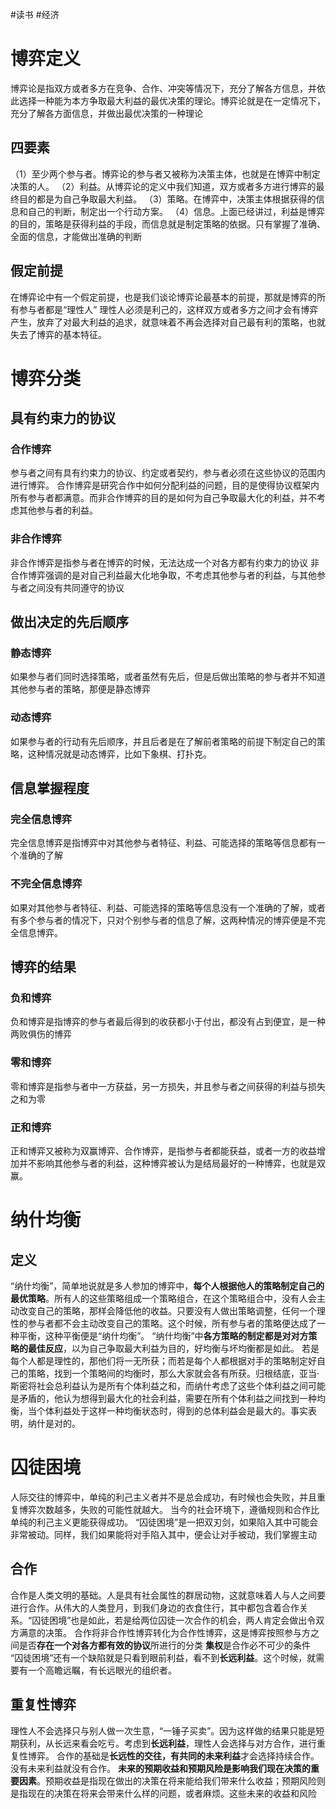 #读书 #经济
# 博弈定义
博弈论是指双方或者多方在竞争、合作、冲突等情况下，充分了解各方信息，并依此选择一种能为本方争取最大利益的最优决策的理论。博弈论就是在一定情况下，充分了解各方面信息，并做出最优决策的一种理论

## 四要素
（1）至少两个参与者。博弈论的参与者又被称为决策主体，也就是在博弈中制定决策的人。
（2）利益。从博弈论的定义中我们知道，双方或者多方进行博弈的最终目的都是为自己争取最大利益。
（3）策略。在博弈中，决策主体根据获得的信息和自己的判断，制定出一个行动方案。
（4）信息。上面已经讲过，利益是博弈的目的，策略是获得利益的手段，而信息就是制定策略的依据。只有掌握了准确、全面的信息，才能做出准确的判断

## 假定前提
在博弈论中有一个假定前提，也是我们谈论博弈论最基本的前提，那就是博弈的所有参与者都是“理性人”
理性人必须是利己的，这样双方或者多方之间才会有博弈产生，放弃了对最大利益的追求，就意味着不再会选择对自己最有利的策略，也就失去了博弈的基本特征。

# 博弈分类
## 具有约束力的协议
### 合作博弈
参与者之间有具有约束力的协议、约定或者契约，参与者必须在这些协议的范围内进行博弈。
合作博弈是研究合作中如何分配利益的问题，目的是使得协议框架内所有参与者都满意。而非合作博弈的目的是如何为自己争取最大化的利益，并不考虑其他参与者的利益。
### 非合作博弈
非合作博弈是指参与者在博弈的时候，无法达成一个对各方都有约束力的协议
非合作博弈强调的是对自己利益最大化地争取，不考虑其他参与者的利益，与其他参与者之间没有共同遵守的协议
## 做出决定的先后顺序
### 静态博弈
如果参与者们同时选择策略，或者虽然有先后，但是后做出策略的参与者并不知道其他参与者的策略，那便是静态博弈
### 动态博弈
如果参与者的行动有先后顺序，并且后者是在了解前者策略的前提下制定自己的策略，这种情况就是动态博弈，比如下象棋、打扑克。

## 信息掌握程度
### 完全信息博弈
完全信息博弈是指博弈中对其他参与者特征、利益、可能选择的策略等信息都有一个准确的了解
### 不完全信息博弈
如果对其他参与者特征、利益、可能选择的策略等信息没有一个准确的了解，或者有多个参与者的情况下，只对个别参与者的信息了解，这两种情况的博弈便是不完全信息博弈。

## 博弈的结果
### 负和博弈
负和博弈是指博弈的参与者最后得到的收获都小于付出，都没有占到便宜，是一种两败俱伤的博弈
### 零和博弈
零和博弈是指参与者中一方获益，另一方损失，并且参与者之间获得的利益与损失之和为零
### 正和博弈
正和博弈又被称为双赢博弈、合作博弈，是指参与者都能获益，或者一方的收益增加并不影响其他参与者的利益，这种博弈被认为是结局最好的一种博弈，也就是双赢。


# 纳什均衡
## 定义
“纳什均衡”，简单地说就是多人参加的博弈中，**每个人根据他人的策略制定自己的最优策略**。所有人的这些策略组成一个策略组合，在这个策略组合中，没有人会主动改变自己的策略，那样会降低他的收益。只要没有人做出策略调整，任何一个理性的参与者都不会主动改变自己的策略。这个时候，所有参与者的策略便达成了一种平衡，这种平衡便是“纳什均衡”。
“纳什均衡”中**各方策略的制定都是对对方策略的最佳反应**，以为自己争取最大利益为目的，好均衡与坏均衡都是如此。
若是每个人都是理性的，那他们将一无所获；而若是每个人都根据对手的策略制定好自己的策略，找到一个策略间的均衡时，那么大家就会各有所获。归根结底，亚当·斯密将社会总利益认为是所有个体利益之和，而纳什考虑了这些个体利益之间可能是矛盾的，他认为想得到最大化的社会利益，需要在所有个体利益之间找到一种均衡，当个体利益处于这样一种均衡状态时，得到的总体利益会是最大的。事实表明，纳什是对的。


# 囚徒困境
人际交往的博弈中，单纯的利己主义者并不是总会成功，有时候也会失败，并且重复博弈次数越多，失败的可能性就越大。
当今的社会环境下，遵循规则和合作比单纯的利己主义更能获得成功。
“囚徒困境”是一把双刃剑，如果陷入其中可能会非常被动。同样，我们如果能将对手陷入其中，便会让对手被动，我们掌握主动
## 合作
合作是人类文明的基础。人是具有社会属性的群居动物，这就意味着人与人之间要进行合作。从伟大的人类登月，到我们身边的衣食住行，其中都包含着合作关系。“囚徒困境”也是如此，若是给两位囚徒一次合作的机会，两人肯定会做出令双方满意的决策。
合作将非合作性博弈转化为合作性博弈，这是博弈按照参与方之间是否**存在一个对各方都有效的协议**所进行的分类
**集权**是合作必不可少的条件
“囚徒困境”还有一个缺陷就是只看到眼前利益，看不到**长远利益**。这个时候，就需要有一个高瞻远瞩，有长远眼光的组织者。
## 重复性博弈
理性人不会选择只与别人做一次生意，“一锤子买卖”。因为这样做的结果只能是短期获利，从长远来看会吃亏。考虑到**长远利益**，理性人会选择与对方合作，进行重复性博弈。
合作的基础是**长远性的交往，有共同的未来利益**才会选择持续合作。没有未来利益就没有合作。
**未来的预期收益和预期风险是影响我们现在决策的重要因素**。预期收益是指现在做出的决策在将来能给我们带来什么收益；预期风险则是指现在的决策在将来会带来什么样的问题，或者麻烦。这些未来的收益和风险